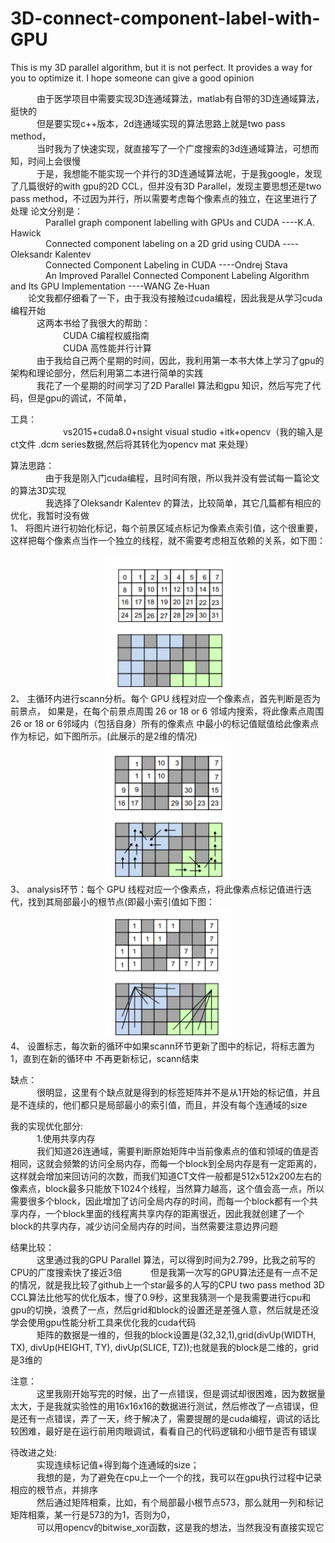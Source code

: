 # 3D-connect-component-label-with-GPU
This is my 3D parallel algorithm, but it is not perfect. It provides a way for you to optimize it. I hope someone can give a good opinion


&emsp;&emsp;&emsp;由于医学项目中需要实现3D连通域算法，matlab有自带的3D连通域算法，挺快的<br/>
&emsp;&emsp;&emsp;但是要实现c++版本，2d连通域实现的算法思路上就是two pass method，<br/>
&emsp;&emsp;&emsp;当时我为了快速实现，就直接写了一个广度搜索的3d连通域算法，可想而知，时间上会很慢<br/>
&emsp;&emsp;&emsp;于是，我想能不能实现一个并行的3D连通域算法呢，于是我google，发现了几篇很好的with gpu的2D CCL，但并没有3D Parallel，发现主要思想还是two pass method，不过因为并行，所以需要考虑每个像素点的独立，在这里进行了处理
	 论文分别是：<br/>
&emsp;&emsp;&emsp;&emsp;Parallel graph component labelling with GPUs and CUDA ----K.A. Hawick<br/>
&emsp;&emsp;&emsp;&emsp;Connected component labeling on a 2D grid using CUDA ----Oleksandr Kalentev<br/>
&emsp;&emsp;&emsp;&emsp;Connected Component Labeling in CUDA ----Ondrej Stava<br/>
&emsp;&emsp;&emsp;&emsp;An Improved Parallel Connected Component Labeling Algorithm and Its GPU Implementation ----WANG Ze-Huan<br/>
&emsp;&emsp;论文我都仔细看了一下，由于我没有接触过cuda编程，因此我是从学习cuda编程开始<br/>
&emsp;&emsp;&emsp;这两本书给了我很大的帮助：<br/>
&emsp;&emsp;&emsp;&emsp;&emsp;&emsp;CUDA C编程权威指南<br/>
&emsp;&emsp;&emsp;&emsp;&emsp;&emsp;CUDA 高性能并行计算<br/>
&emsp;&emsp;&emsp;由于我给自己两个星期的时间，因此，我利用第一本书大体上学习了gpu的架构和理论部分，然后利用第二本进行简单的实践<br/>
&emsp;&emsp;&emsp;我花了一个星期的时间学习了2D Parallel 算法和gpu 知识，然后写完了代码，但是gpu的调试，不简单，<br/>

工具：<br/>
&emsp;&emsp;&emsp;&emsp;&emsp;&emsp;vs2015+cuda8.0+nsight visual studio +itk+opencv（我的输入是ct文件 .dcm series数据,然后将其转化为opencv mat 来处理）<br/>

算法思路：<br/>
&emsp;&emsp;&emsp;&emsp;由于我是刚入门cuda编程，且时间有限，所以我并没有尝试每一篇论文的算法3D实现<br/>
&emsp;&emsp;&emsp;&emsp;我选择了Oleksandr Kalentev 的算法，比较简单，其它几篇都有相应的优化，我暂时没有做<br/>
	1、 将图片进行初始化标记，每个前景区域点标记为像素点索引值，这个很重要，这样把每个像素点当作一个独立的线程，就不需要考虑相互依赖的关系，如下图：
<div align=center>
                      					<img src="https://github.com/Yonhoo/3D-connect-component-label-with-GPU/blob/master/image/image.png" width="200"/>
</div> 
        2、 主循环内进行scann分析。每个 GPU 线程对应一个像素点，首先判断是否为前景点， 如果是，在每个前景点周围 26 or 18 or 6 邻域内搜索，将此像素点周围 26 or 18 or 6邻域内（包括自身）所有的像素点 中最小的标记值赋值给此像素点作为标记，如下图所示。(此展示的是2维的情况)
<div align=center>
                     <img src="https://github.com/Yonhoo/3D-connect-component-label-with-GPU/blob/master/image/1577113195(1).png" width="200"/>
</div>    
        3、 analysis环节：每个 GPU 线程对应一个像素点，将此像素点标记值进行迭代，找到其局部最小的根节点(即最小索引值如下图：
<div align=center>
                     <img src="https://github.com/Yonhoo/3D-connect-component-label-with-GPU/blob/master/image/1577113321(1).png" width="200"/>
</div>  
        4、 设置标志，每次新的循环中如果scann环节更新了图中的标记，将标志置为 1，直到在新的循环中 不再更新标记，scann结束

缺点：<br/>
&emsp;&emsp;&emsp;很明显，这里有个缺点就是得到的标签矩阵并不是从1开始的标记值，并且是不连续的，他们都只是局部最小的索引值，而且，并没有每个连通域的size
	
我的实现优化部分:<br/>
&emsp;&emsp;&emsp;1.使用共享内存<br/>
&emsp;&emsp;&emsp;我们知道26连通域，需要判断原始矩阵中当前像素点的值和领域的值是否相同，这就会频繁的访问全局内存，而每一个block到全局内存是有一定距离的，这样就会增加来回访问的次数，而我们知道CT文件一般都是512x512x200左右的像素点，block最多只能放下1024个线程，当然算力越高，这个值会高一点，所以需要很多个block，因此增加了访问全局内存的时间，而每一个block都有一个共享内存，一个block里面的线程离共享内存的距离很近，因此我就创建了一个block的共享内存，减少访问全局内存的时间，当然需要注意边界问题<br/>
	

结果比较：<br/>
&emsp;&emsp;&emsp;这里通过我的GPU Parallel 算法，可以得到时间为2.799，比我之前写的CPU的广度搜索快了接近3倍
&emsp;&emsp;&emsp;但是我第一次写的GPU算法还是有一点不足的情况，就是我比较了github上一个star最多的人写的CPU  two pass method 3D CCL算法比他写的优化版本，慢了0.9秒，这里我猜测一个是我需要进行cpu和gpu的切换，浪费了一点，然后grid和block的设置还是差强人意，然后就是还没学会使用gpu性能分析工具来优化我的cuda代码<br/>
&emsp;&emsp;&emsp;矩阵的数据是一维的，但我的block设置是(32,32,1),grid(divUp(WIDTH, TX), divUp(HEIGHT, TY), divUp(SLICE, TZ));也就是我的block是二维的，grid是3维的

注意：<br/>
&emsp;&emsp;&emsp;这里我刚开始写完的时候，出了一点错误，但是调试却很困难，因为数据量太大，于是我就实验性的用16x16x16的数据进行测试，然后修改了一点错误，但是还有一点错误，弄了一天，终于解决了，需要提醒的是cuda编程，调试的话比较困难，最好是在运行前用肉眼调试，看看自己的代码逻辑和小细节是否有错误

待改进之处:<br/>
&emsp;&emsp;&emsp;实现连续标记值+得到每个连通域的size；<br/>
&emsp;&emsp;&emsp;我想的是，为了避免在cpu上一个一个的找，我可以在gpu执行过程中记录相应的根节点，并排序<br/>
&emsp;&emsp;&emsp;然后通过矩阵相乘，比如，有个局部最小根节点573，那么就用一列和标记矩阵相乘，某一行是573的为1，否则为0，<br/>
&emsp;&emsp;&emsp;可以用opencv的bitwise_xor函数，这是我的想法，当然我没有直接实现它

